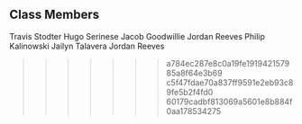 ## Class Members
Travis Stodter
Hugo Serinese
Jacob Goodwillie
Jordan Reeves
Philip Kalinowski
Jailyn Talavera
Jordan Reeves
>>>>>>> a784ec287e8c0a19fe191942157985a8f64e3b69
>>>>>>> c5f47fdae70a837ff9591e2eb93c89fe5b2f4fd0
>>>>>>> 60179cadbf813069a5601e8b884f0aa178534275
